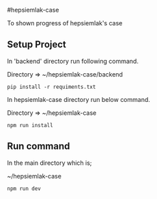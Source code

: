 #hepsiemlak-case


To shown progress of hepsiemlak's case

## **Setup Project**

In 'backend' directory run following command.

Directory => ~/hepsiemlak-case/backend
```
pip install -r requiments.txt
```

In hepsiemlak-case directory run below command.

Directory => ~/hepsiemlak-case
```
npm run install
```

## **Run command**

In the main directory which is;

~/hepsiemlak-case

```
npm run dev
```

